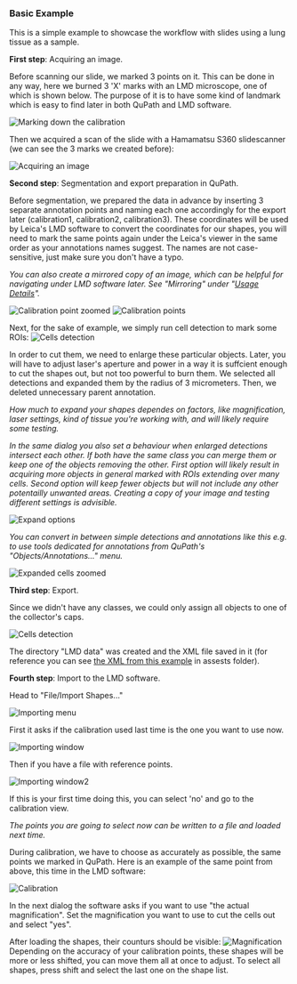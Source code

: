 ### Basic Example 
This is a simple example to showcase the workflow with slides using 
a lung tissue as a sample.

**First step**: Acquiring an image.

Before scanning our slide, we marked 3 points on it. This can be done
in any way, here we burned 3 'X' marks with an LMD microscope, one of 
which is shown below. The purpose of it is to have some kind of landmark which
is easy to find later in both QuPath and LMD software. 

![Marking down the calibration](./assets/example1/Reference_mark_example.PNG)

Then we acquired a scan of the slide with a
Hamamatsu S360 slidescanner
(we can see the 3 marks we 
created before):

![Acquiring an image](./assets/example1/Entire_Slide_Scan.png)

**Second step**: Segmentation and export preparation in QuPath.

Before segmentation, we prepared the data in advance by
inserting 3 separate annotation points and naming each one accordingly
for the export later (calibration1, calibration2, calibration3). 
These coordinates will be used by Leica's
LMD software to convert the coordinates for our shapes,
you will need to mark the same points again under the Leica's 
viewer in the same order as your annotations names suggest. The names are not
case-sensitive, just make sure you don't have a typo.

*You can also create a mirrored copy of an image, which
can be helpful for navigating under LMD software later.
See "Mirroring" under "[Usage Details]()".*

![Calibration point zoomed](./assets/example1/single_cal.png)
![Calibration points](./assets/example1/Reference_marks_example.png)



Next, for the sake of example,
we simply run cell detection to mark some ROIs:
![Cells detection](./assets/example1/Detected_cells.png)

In order to cut them, we need to enlarge these particular objects. Later, you will have 
to adjust laser's aperture and power in a way it is suffcient enough to cut
the shapes out, but not too powerful to burn them. We selected
all detections and expanded them by
the radius of 3 micrometers.
Then, we deleted unnecessary parent annotation.

*How much to expand your shapes dependes on factors,
like magnification, laser settings, kind of tissue you're working with, and will
likely require some testing.*

*In the same dialog you also set a behaviour when enlarged
detections intersect each other. If both
have the same class you can merge them or keep one of the objects removing the
other. First option will likely result in acquiring more objects in general marked
with ROIs extending over many cells. Second option will keep fewer objects but
will not include any other potentailly unwanted areas. Creating a copy of your
image and testing different settings is advisible.*

![Expand options](./assets/example1/Expanding_options.png)


*You can convert in between simple detections and annotations like this e.g. to 
use tools dedicated for annotations from QuPath's "Objects/Annotations..." menu.*

![Expanded cells zoomed](./assets/example1/Cells_after_expanding.png)

**Third step**: Export.

Since we didn't have any classes, we could only assign all objects to one of the
collector's caps.

![Cells detection](./assets/example1/exporting.gif)


The directory "LMD data" was created and the XML file saved in it (for reference 
you can see [the XML from this example](./assets/example1/2023-09-01%2017.25.26_2023-09-04_16-24-03.xml) 
in assests folder).

**Fourth step**: Import to the LMD software.

Head to "File/Import Shapes..."

![Importing menu](./assets/example1/importing_option.PNG)

First it asks if the calibration used last time is the one you want to use now.

![Importing window](./assets/example1/importing_window1.PNG)

Then if you have a file with reference points.

![Importing window2](./assets/example1/importing_window2.PNG)

If this is your first time doing this, you can select 'no' and go to the calibration view.

*The points you are going to select now can be written to a file and loaded next time.*

During calibration, we have to choose as accurately as possible, the same points we marked
in QuPath. Here is an example of the same point from above, this time in the LMD software:

![Calibration](./assets/example1/Calibration_point_3.PNG)

In the next dialog the software asks if you want to use 
"the actual magnification".
Set the magnification you want to use to cut the cells out and select "yes".

After loading the shapes, their counturs should be visible:
![Magnification](./assets/example1/succesful_loading.PNG)
Depending on the accuracy of your calibration points, 
these shapes will be more or less
shifted, you can move them all at once to adjust. To select all shapes, press
shift and select the last one on the shape list. 












